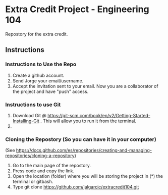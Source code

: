 # Extra Credit Project - Engineering 104

Repostory for the extra credit.

## Instructions 

### Instructions to Use the Repo 
1. Create a github account.
2. Send Jorge your email/username.
3. Accept the invitation sent to your email. Now you are a collaborator of the project and have "push" access.

### Instructions to use Git
1. Download Git @ https://git-scm.com/book/en/v2/Getting-Started-Installing-Git . This will allow you to run it from the terminal.
2. 

### Cloning the Repostory (So you can have it in your computer)
(See https://docs.github.com/es/repositories/creating-and-managing-repositories/cloning-a-repository)
1. Go to the main page of the repostory.
2. Press code and copy the link.
3. Open the location (folder) where you will be storing the project in (\*) the terminal or gitbash.
4. Type git clone https://github.com/jalgarcic/extracredit104.git
